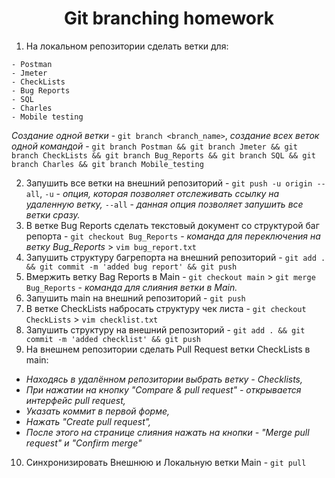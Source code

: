 <h1 align="center">Git branching homework</h1>

1. На локальном репозитории сделать ветки для:
```
- Postman
- Jmeter
- CheckLists
- Bug Reports
- SQL
- Charles
- Mobile testing
```
_Создание одной ветки_ - `git branch <branch_name>`, _создание всех веток одной командой_ - `git branch Postman && git branch Jmeter && git branch CheckLists && git branch Bug_Reports && git branch SQL && git branch Charles && git branch Mobile_testing`

2. Запушить все ветки на внешний репозиторий - `git push -u origin --all`, `-u` - _опция, которая позволяет отслеживать ссылку на удаленную ветку,_ `--all` - _данная опция позволяет запушить все ветки сразу._
3. В ветке Bug Reports сделать текстовый документ со структурой баг репорта - `git checkout Bug_Reports` - _команда для переключения на ветку Bug_Reports_ > `vim bug_report.txt`
4. Запушить структуру багрепорта на внешний репозиторий - `git add . && git commit -m 'added bug report' && git push`
5. Вмержить ветку Bag Reports в Main - `git checkout main` > `git merge Bug_Reports` - _команда для слияния ветки в Main._
6. Запушить main на внешний репозиторий - `git push`
7. В ветке CheckLists набросать структуру чек листа - `git checkout CheckLists` > `vim checklist.txt`
8. Запушить структуру на внешний репозиторий - `git add . && git commit -m 'added checklist' && git push`
9. На внешнем репозитории сделать Pull Request ветки CheckLists в main:
- _Находясь в удалённом репозитории выбрать ветку - Checklists,_  
- _При нажатии на кнопку "Compare & pull request" - открывается интерфейс pull request,_  
- _Указать коммит в первой форме,_  
- _Нажать "Create pull request",_  
- _После этого на странице слияния нажать на кнопки - "Merge pull request" и "Confirm merge"_  
10. Синхронизировать Внешнюю и Локальную ветки Main - `git pull`
